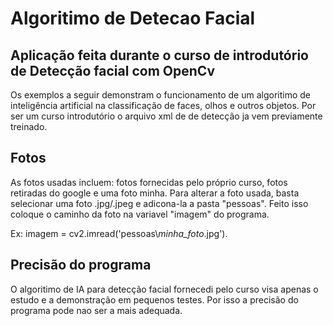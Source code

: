 # Algoritimo de Detecao Facial

## Aplicação feita durante o curso de introdutório de Detecção facial com OpenCv

Os exemplos a seguir demonstram o funcionamento de um algoritimo de inteligência artificial na classificação de faces, olhos e outros objetos.
Por ser um curso introdutório o arquivo xml de de detecção ja vem previamente treinado.

## Fotos

As fotos usadas incluem: fotos fornecidas pelo próprio curso, fotos retiradas do google e uma foto minha. Para alterar a foto usada, basta selecionar uma foto .jpg/.jpeg
e adicona-la a pasta "pessoas". Feito isso coloque o caminho da foto na variavel "imagem" do programa. 

Ex: imagem = cv2.imread('pessoas\\*minha_foto*.jpg').

## Precisão do programa
O algoritimo de IA para detecção facial fornecedi pelo curso visa apenas o estudo e a demonstração em pequenos testes. Por isso a precisão do programa pode nao ser a 
mais adequada.
